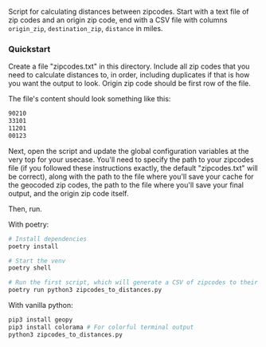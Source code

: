 Script for calculating distances between zipcodes.
Start with a text file of zip codes and an origin zip code,
end with a CSV file with columns `origin_zip`, `destination_zip`, `distance` in miles.

### Quickstart
Create a file "zipcodes.txt" in this directory.
Include all zip codes that you need to calculate distances to, in order, including duplicates if that is how you want the output to look.
Origin zip code should be first row of the file.

The file's content should look something like this:
```txt
90210
33101
11201
00123
```

Next, open the script and update the global configuration variables at the very top for your usecase.
You'll need to specify the path to your zipcodes file (if you followed these instructions exactly, the default "zipcodes.txt" will be correct),
along with the path to the file where you'll save your cache for the geocoded zip codes,
the path to the file where you'll save your final output, and the origin zip code itself.

Then, run.

With poetry:
```bash
# Install dependencies
poetry install

# Start the venv
poetry shell

# Run the first script, which will generate a CSV of zipcodes to their lat/long coords.
poetry run python3 zipcodes_to_distances.py
```

With vanilla python:
```bash
pip3 install geopy
pip3 install colorama # For colorful terminal output
python3 zipcodes_to_distances.py
```

